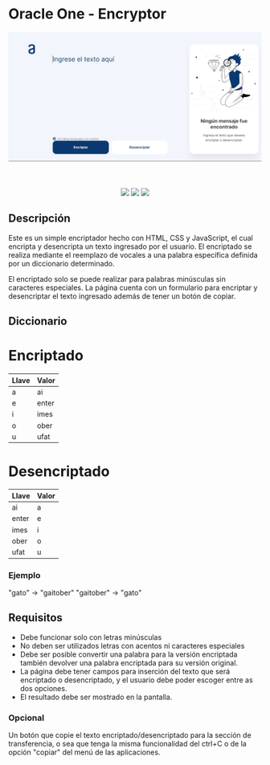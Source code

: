 # Oracle One - Encryptor

<a align="center" href="https://andrewslaxe.github.io/Encriptador/">
  <img src="assets/Webpage.jpg">
</a>

<p align="center" style="margin-top:50px;">
  <img src="https://cdn.jsdelivr.net/gh/devicons/devicon/icons/javascript/javascript-original.svg" width="50" />
  <img src="https://cdn.jsdelivr.net/gh/devicons/devicon/icons/html5/html5-original.svg" width="50"/>
  <img src="https://cdn.jsdelivr.net/gh/devicons/devicon/icons/css3/css3-original.svg" width="50" />
</p>

## Descripción

Este es un simple encriptador hecho con HTML, CSS y JavaScript, el cual encripta y desencripta un texto ingresado por el usuario. El encriptado se realiza mediante el reemplazo de vocales a una palabra específica definida por un diccionario determinado.

El encriptado solo se puede realizar para palabras minúsculas sin caracteres especiales. La página cuenta con un formulario para encriptar y desencriptar el texto ingresado además de tener un botón de copiar.

## Diccionario

# Encriptado

| Llave | Valor |
|-----------|-----------|
| a | ai |
| e | enter |
| i | imes |
| o | ober |
| u | ufat |

# Desencriptado

| Llave | Valor |
|-----------|-----------|
| ai | a |
| enter | e |
| imes | i |
| ober | o |
| ufat | u |

### Ejemplo

"gato" -> "gaitober"
"gaitober" -> "gato"

## Requisitos

- Debe funcionar solo con letras minúsculas
- No deben ser utilizados letras con acentos ni caracteres especiales
- Debe ser posible convertir una palabra para la versión encriptada también devolver una palabra encriptada para su versión original.
- La página debe tener campos para
inserción del texto que será encriptado o desencriptado, y el usuario debe poder escoger entre as dos opciones.
- El resultado debe ser mostrado en la pantalla.

### Opcional

Un botón que copie el texto encriptado/desencriptado para la sección de transferencia, o sea que tenga la misma funcionalidad del ctrl+C o de la opción "copiar" del menú de las aplicaciones.